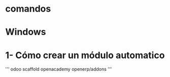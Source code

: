 # comandos
# Windows
# 1- Cómo crear un módulo automatico 
'''
odoo scaffold openacademy openerp/addons
'''
